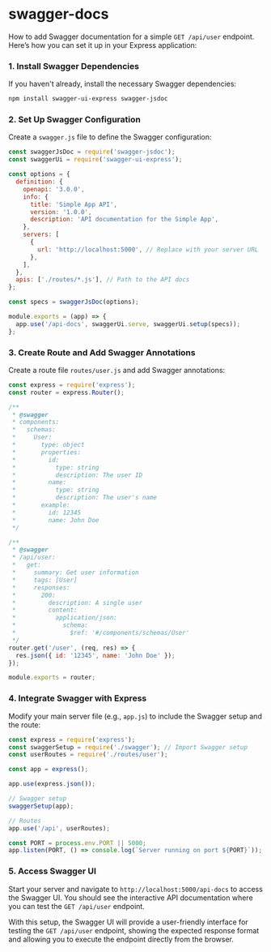 # swagger-docs

How to add Swagger documentation for a simple `GET /api/user` endpoint. Here’s how you can set it up in your Express application:

### 1. Install Swagger Dependencies
If you haven't already, install the necessary Swagger dependencies:
```bash
npm install swagger-ui-express swagger-jsdoc
```

### 2. Set Up Swagger Configuration
Create a `swagger.js` file to define the Swagger configuration:
```js
const swaggerJsDoc = require('swagger-jsdoc');
const swaggerUi = require('swagger-ui-express');

const options = {
  definition: {
    openapi: '3.0.0',
    info: {
      title: 'Simple App API',
      version: '1.0.0',
      description: 'API documentation for the Simple App',
    },
    servers: [
      {
        url: 'http://localhost:5000', // Replace with your server URL
      },
    ],
  },
  apis: ['./routes/*.js'], // Path to the API docs
};

const specs = swaggerJsDoc(options);

module.exports = (app) => {
  app.use('/api-docs', swaggerUi.serve, swaggerUi.setup(specs));
};
```

### 3. Create Route and Add Swagger Annotations
Create a route file `routes/user.js` and add Swagger annotations:
```js
const express = require('express');
const router = express.Router();

/**
 * @swagger
 * components:
 *   schemas:
 *     User:
 *       type: object
 *       properties:
 *         id:
 *           type: string
 *           description: The user ID
 *         name:
 *           type: string
 *           description: The user's name
 *       example:
 *         id: 12345
 *         name: John Doe
 */

/**
 * @swagger
 * /api/user:
 *   get:
 *     summary: Get user information
 *     tags: [User]
 *     responses:
 *       200:
 *         description: A single user
 *         content:
 *           application/json:
 *             schema:
 *               $ref: '#/components/schemas/User'
 */
router.get('/user', (req, res) => {
  res.json({ id: '12345', name: 'John Doe' });
});

module.exports = router;
```

### 4. Integrate Swagger with Express
Modify your main server file (e.g., `app.js`) to include the Swagger setup and the route:
```js
const express = require('express');
const swaggerSetup = require('./swagger'); // Import Swagger setup
const userRoutes = require('./routes/user');

const app = express();

app.use(express.json());

// Swagger setup
swaggerSetup(app);

// Routes
app.use('/api', userRoutes);

const PORT = process.env.PORT || 5000;
app.listen(PORT, () => console.log(`Server running on port ${PORT}`));
```

### 5. Access Swagger UI
Start your server and navigate to `http://localhost:5000/api-docs` to access the Swagger UI. You should see the interactive API documentation where you can test the `GET /api/user` endpoint.

With this setup, the Swagger UI will provide a user-friendly interface for testing the `GET /api/user` endpoint, showing the expected response format and allowing you to execute the endpoint directly from the browser.
